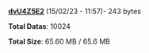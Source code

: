 [**dvU4Z5E2**](/data/dvU4Z5E2.txt) (15/02/23 - 11:57)- 243 bytes

**Total Datas**: 10024

**Total Size**: 65.60 MB / 65.6 MB